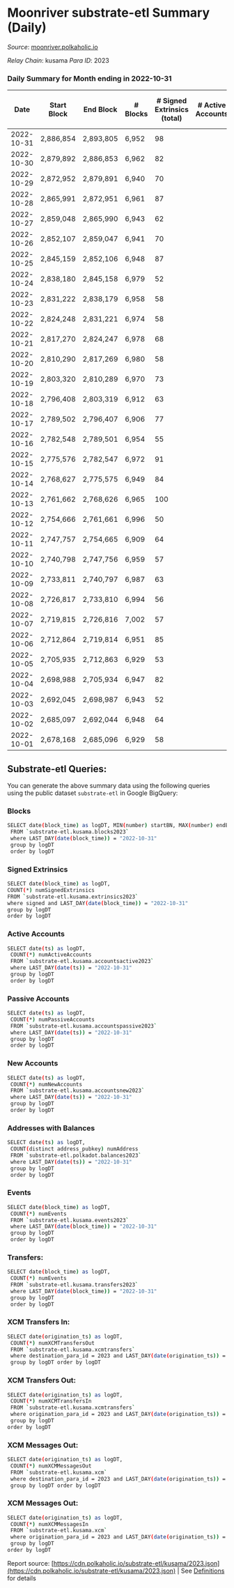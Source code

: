 # Moonriver substrate-etl Summary (Daily)

_Source_: [moonriver.polkaholic.io](https://moonriver.polkaholic.io)

*Relay Chain*: kusama
*Para ID*: 2023



### Daily Summary for Month ending in 2022-10-31


| Date | Start Block | End Block | # Blocks | # Signed Extrinsics (total) | # Active Accounts | # Passive | # New | # Addresses with Balances | # Events | # Transfers | # XCM Transfers In | # XCM Transfers Out | # XCM In | # XCM Out | Issues | 
| ---- | ----------- | --------- | -------- | --------------------------- | ----------------- | --------- | ----- | ------------------------- | -------- | ----------- | ------------------ | ------------------- | -------- | --------- | ------ |
| 2022-10-31 | 2,886,854 | 2,893,805 | 6,952 | 98 |  |  |  | 573,764 | 524,580 | 6,574 ($1,312,452.70) | 89 ($151,192.80) | 55 ($46,027.46) |  |  |  |
| 2022-10-30 | 2,879,892 | 2,886,853 | 6,962 | 82 |  |  |  | 569,602 | 535,377 | 6,000 ($1,001,417.98) | 33 ($187,469.04) | 64 ($117,211.04) |  |  |  |
| 2022-10-29 | 2,872,952 | 2,879,891 | 6,940 | 70 |  |  |  |  | 554,483 | 6,019 ($1,903,069.98) | 37 ($247,051.98) | 53 ($31,851.25) |  |  |  |
| 2022-10-28 | 2,865,991 | 2,872,951 | 6,961 | 87 |  |  |  | 569,257 | 564,735 | 5,959 ($1,110,941.48) | 39 ($109,965.20) | 44 ($54,943.16) |  |  |  |
| 2022-10-27 | 2,859,048 | 2,865,990 | 6,943 | 62 |  |  |  |  | 586,723 | 6,690 ($2,454,091.76) | 32 ($64,278.81) | 42 ($38,656.37) |  |  |  |
| 2022-10-26 | 2,852,107 | 2,859,047 | 6,941 | 70 |  |  |  | 568,597 | 524,106 | 6,394 ($4,557,188.79) | 52 ($31,023.61) | 44 ($115,839.96) |  |  |  |
| 2022-10-25 | 2,845,159 | 2,852,106 | 6,948 | 87 |  |  |  | 568,476 | 537,242 | 6,528 ($5,611,612.76) | 60 ($22,992.31) | 46 ($71,441.50) |  |  |  |
| 2022-10-24 | 2,838,180 | 2,845,158 | 6,979 | 52 |  |  |  |  | 454,529 | 5,193 ($1,928,753.98) | 37 ($377,988.31) | 44 ($48,335.22) |  |  |  |
| 2022-10-23 | 2,831,222 | 2,838,179 | 6,958 | 58 |  |  |  | 568,272 | 468,172 | 4,800 ($3,848,698.50) | 40 ($26,894.18) | 39 ($610,179.80) |  |  |  |
| 2022-10-22 | 2,824,248 | 2,831,221 | 6,974 | 58 |  |  |  | 568,180 | 501,474 | 7,769 ($2,539,730.26) | 56 ($49,900.41) | 46 ($17,589.37) |  |  |  |
| 2022-10-21 | 2,817,270 | 2,824,247 | 6,978 | 68 |  |  |  | 568,030 | 502,088 | 5,973 ($3,781,922.73) | 47 ($48,444.07) | 41 ($45,207.50) |  |  |  |
| 2022-10-20 | 2,810,290 | 2,817,269 | 6,980 | 58 |  |  |  |  | 503,204 | 5,526 ($2,208,535.56) | 49 ($43,244.50) | 32 ($10,667.57) |  |  |  |
| 2022-10-19 | 2,803,320 | 2,810,289 | 6,970 | 73 |  |  |  |  | 494,094 | 5,887 ($2,180,983.21) | 49 ($47,266.08) | 65 ($102,187.65) |  |  |  |
| 2022-10-18 | 2,796,408 | 2,803,319 | 6,912 | 63 |  |  |  | 567,716 | 531,968 | 8,253 ($3,824,840.39) | 52 ($30,433.20) | 63 ($35,765.54) |  |  |  |
| 2022-10-17 | 2,789,502 | 2,796,407 | 6,906 | 77 |  |  |  | 567,592 | 512,467 | 7,151 ($2,589,766.43) | 60 ($100,527.07) | 57 ($67,162.67) |  |  |  |
| 2022-10-16 | 2,782,548 | 2,789,501 | 6,954 | 55 |  |  |  | 567,476 | 519,452 | 7,102 ($3,028,067.56) | 46 ($47,971.67) | 50 ($11,842.27) |  |  |  |
| 2022-10-15 | 2,775,576 | 2,782,547 | 6,972 | 91 |  |  |  | 567,381 | 568,357 | 9,171 ($2,845,941.93) | 67 ($1,466,261.48) | 47 ($33,051.40) |  |  |  |
| 2022-10-14 | 2,768,627 | 2,775,575 | 6,949 | 84 |  |  |  |  | 531,156 | 6,962 ($1,854,350.61) | 40 ($36,640.70) | 48 ($84,573.71) |  |  |  |
| 2022-10-13 | 2,761,662 | 2,768,626 | 6,965 | 100 |  |  |  | 567,196 | 610,704 | 10,315 ($3,539,696.89) | 48 ($63,188.99) | 79 ($137,553.69) |  |  |  |
| 2022-10-12 | 2,754,666 | 2,761,661 | 6,996 | 50 |  |  |  | 567,088 | 439,067 | 4,165 ($1,853,680.42) | 45 ($13,367.70) | 33 ($37,267.16) |  |  |  |
| 2022-10-11 | 2,747,757 | 2,754,665 | 6,909 | 64 |  |  |  |  | 485,814 | 5,175 ($1,576,444.82) | 14 ($65,300.74) | 27 ($18,098.39) |  |  |  |
| 2022-10-10 | 2,740,798 | 2,747,756 | 6,959 | 57 |  |  |  |  | 595,061 | 10,508 ($3,199,068.41) | 43 ($631,649.80) | 135 ($580,233.19) |  |  |  |
| 2022-10-09 | 2,733,811 | 2,740,797 | 6,987 | 63 |  |  |  |  | 458,392 | 4,196 ($730,743.53) | 26 ($3,289.57) | 15 ($18,547.31) |  |  |  |
| 2022-10-08 | 2,726,817 | 2,733,810 | 6,994 | 56 |  |  |  |  | 474,022 | 4,310 ($875,701.09) | 15 ($5,540.73) | 20 ($7,967.82) |  |  |  |
| 2022-10-07 | 2,719,815 | 2,726,816 | 7,002 | 57 |  |  |  |  | 472,233 | 5,205 ($1,080,513.08) | 31 ($77,150.71) | 31 ($24,651.50) |  |  |  |
| 2022-10-06 | 2,712,864 | 2,719,814 | 6,951 | 85 |  |  |  |  | 465,851 | 5,263 ($1,827,664.10) | 89 ($31,952.12) | 60 ($87,796.99) |  |  |  |
| 2022-10-05 | 2,705,935 | 2,712,863 | 6,929 | 53 |  |  |  |  | 527,735 | 6,378 ($3,439,309.13) | 52 ($55,087.26) | 40 ($59,018.01) |  |  |  |
| 2022-10-04 | 2,698,988 | 2,705,934 | 6,947 | 82 |  |  |  |  | 743,008 | 18,214 ($12,150,288.15) | 96 ($168,192.34) | 82 ($95,464.41) |  |  |  |
| 2022-10-03 | 2,692,045 | 2,698,987 | 6,943 | 52 |  |  |  |  | 490,986 | 5,448 ($2,148,202.84) | 27 ($119,323.71) | 43 ($35,331.47) |  |  |  |
| 2022-10-02 | 2,685,097 | 2,692,044 | 6,948 | 64 |  |  |  |  | 487,619 | 5,148 ($2,797,733.83) | 50 ($57,727.55) | 53 ($30,276.79) |  |  |  |
| 2022-10-01 | 2,678,168 | 2,685,096 | 6,929 | 58 |  |  |  |  | 433,017 | 3,646 ($1,389,079.18) | 20 ($25,494.41) | 26 ($9,057.02) |  |  |  |

## Substrate-etl Queries:
You can generate the above summary data using the following queries using the public dataset `substrate-etl` in Google BigQuery:

### Blocks
```bash
SELECT date(block_time) as logDT, MIN(number) startBN, MAX(number) endBN, COUNT(*) numBlocks 
 FROM `substrate-etl.kusama.blocks2023`  
 where LAST_DAY(date(block_time)) = "2022-10-31" 
 group by logDT 
 order by logDT
```

### Signed Extrinsics
```bash
SELECT date(block_time) as logDT, 
COUNT(*) numSignedExtrinsics 
FROM `substrate-etl.kusama.extrinsics2023`  
where signed and LAST_DAY(date(block_time)) = "2022-10-31" 
group by logDT 
order by logDT
```

### Active Accounts
```bash
SELECT date(ts) as logDT, 
 COUNT(*) numActiveAccounts 
 FROM `substrate-etl.kusama.accountsactive2023` 
 where LAST_DAY(date(ts)) = "2022-10-31" 
 group by logDT 
 order by logDT
```

### Passive Accounts
```bash
SELECT date(ts) as logDT, 
 COUNT(*) numPassiveAccounts 
 FROM `substrate-etl.kusama.accountspassive2023` 
 where LAST_DAY(date(ts)) = "2022-10-31" 
 group by logDT 
 order by logDT
```

### New Accounts
```bash
SELECT date(ts) as logDT, 
 COUNT(*) numNewAccounts 
 FROM `substrate-etl.kusama.accountsnew2023` 
 where LAST_DAY(date(ts)) = "2022-10-31" 
 group by logDT
 order by logDT
```

### Addresses with Balances
```bash
SELECT date(ts) as logDT,
 COUNT(distinct address_pubkey) numAddress 
 FROM `substrate-etl.polkadot.balances2023` 
 where LAST_DAY(date(ts)) = "2022-10-31" 
 group by logDT 
 order by logDT
```

### Events
```bash
SELECT date(block_time) as logDT, 
 COUNT(*) numEvents 
 FROM `substrate-etl.kusama.events2023` 
 where LAST_DAY(date(block_time)) = "2022-10-31" 
 group by logDT 
 order by logDT
```

### Transfers:
```bash
SELECT date(block_time) as logDT, 
 COUNT(*) numEvents 
 FROM `substrate-etl.kusama.transfers2023` 
 where LAST_DAY(date(block_time)) = "2022-10-31" 
 group by logDT 
 order by logDT
```

### XCM Transfers In:
```bash
SELECT date(origination_ts) as logDT, 
 COUNT(*) numXCMTransfersOut 
 FROM `substrate-etl.kusama.xcmtransfers` 
 where destination_para_id = 2023 and LAST_DAY(date(origination_ts)) = "2022-10-31" 
 group by logDT order by logDT
```

### XCM Transfers Out:
```bash
SELECT date(origination_ts) as logDT, 
 COUNT(*) numXCMTransfersIn 
 FROM `substrate-etl.kusama.xcmtransfers` 
 where origination_para_id = 2023 and LAST_DAY(date(origination_ts)) = "2022-10-31" 
 group by logDT 
order by logDT
```

### XCM Messages Out:
```bash
SELECT date(origination_ts) as logDT, 
 COUNT(*) numXCMMessagesOut 
 FROM `substrate-etl.kusama.xcm` 
 where destination_para_id = 2023 and LAST_DAY(date(origination_ts)) = "2022-10-31" 
 group by logDT order by logDT
```

### XCM Messages Out:
```bash
SELECT date(origination_ts) as logDT, 
 COUNT(*) numXCMMessagesIn 
 FROM `substrate-etl.kusama.xcm` 
 where origination_para_id = 2023 and LAST_DAY(date(origination_ts)) = "2022-10-31" 
 group by logDT 
order by logDT
```


Report source: [https://cdn.polkaholic.io/substrate-etl/kusama/2023.json](https://cdn.polkaholic.io/substrate-etl/kusama/2023.json) | See [Definitions](/DEFINITIONS.md) for details

